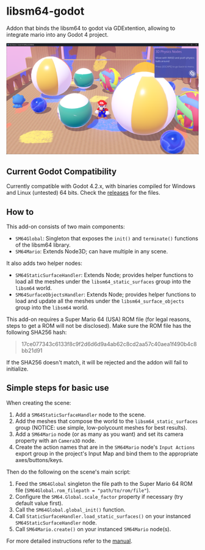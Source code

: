 # libsm64-godot

Addon that binds the libsm64 to godot via GDExtention, allowing to integrate mario into any Godot 4 project.

![SM64 Mario in GDQuest demo](docs/sm64-mario-gdquest-demo.png)

## Current Godot Compatibility

Currently compatible with Godot 4.2.x, with binaries compiled for Windows and Linux (untested) 64 bits. Check the [releases](https://github.com/Brawmario/libsm64-godot/releases) for the files.

## How to

This add-on consists of two main components:

- `SM64Global`: Singleton that exposes the `init()` and `terminate()` functions of the libsm64 library.
- `SM64Mario`: Extends Node3D; can have multiple in any scene.

It also adds two helper nodes:

- `SM64StaticSurfaceHandler`: Extends Node; provides helper functions to load all the meshes under the `libsm64_static_surfaces` group into the `libsm64` world.
- `SM64SurfaceObjectsHandler`: Extends Node; provides helper functions to load and update all the meshes under the `libsm64_surface_objects` group into the `libsm64` world.

This add-on requires a Super Mario 64 (USA) ROM file (for legal reasons, steps to get a ROM will not be disclosed). Make sure the ROM file has the following SHA256 hash:

>17ce077343c6133f8c9f2d6d6d9a4ab62c8cd2aa57c40aea1f490b4c8bb21d91

If the SHA256 doesn't match, it will be rejected and the addon will fail to initialize.

## Simple steps for basic use

When creating the scene:

1. Add a `SM64StaticSurfaceHandler` node to the scene.
2. Add the meshes that compose the world to the `libsm64_static_surfaces` group (NOTICE: use simple, low-polycount meshes for best results).
3. Add a `SM64Mario` node (or as many as you want) and set its camera property with an `Camera3D` node.
4. Create the action names that are in the `SM64Mario` node's `Input Actions` export group in the project's Input Map and bind them to the appropriate axes/buttons/keys.

Then do the following on the scene's main script:

1. Feed the `SM64Global` singleton the file path to the Super Mario 64 ROM file (`SM64Global.rom_filepath = "path/to/rom/file"`).
2. Configure the `SM64.Global.scale_factor` property if necessary (try default value first).
3. Call the `SM64Global.global_init()` function.
4. Call `StaticSurfaceHandler.load_static_surfaces()` on your instanced `SM64StaticSurfaceHandler` node.
5. Call `SM64Mario.create()` on your instanced `SM64Mario` node(s).

For more detailed instructions refer to the [manual](docs/manual.md).
